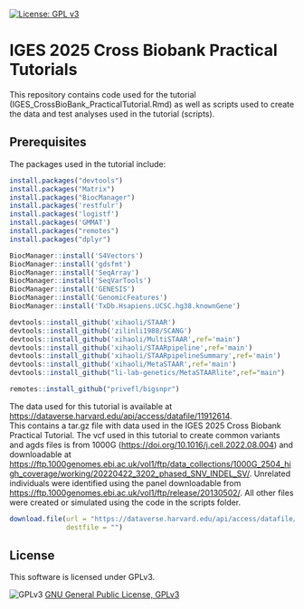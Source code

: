 [![License: GPL v3](https://img.shields.io/badge/License-GPLv3-blue.svg)](https://www.gnu.org/licenses/gpl-3.0)

# IGES 2025 Cross Biobank Practical Tutorials
This repository contains code used for the tutorial (IGES_CrossBioBank_PracticalTutorial.Rmd) as well as scripts used to create the data and test analyses used in the tutorial (scripts).

## Prerequisites
The packages used in the tutorial include: 

```R
install.packages("devtools")
install.packages("Matrix")
install.packages("BiocManager")
install.packages('restfulr')
install.packages('logistf')
install.packages('GMMAT')
install.packages("remotes")
install.packages("dplyr")

BiocManager::install('S4Vectors')
BiocManager::install('gdsfmt')
BiocManager::install('SeqArray')
BiocManager::install('SeqVarTools')
BiocManager::install('GENESIS')
BiocManager::install('GenomicFeatures')
BiocManager::install('TxDb.Hsapiens.UCSC.hg38.knownGene')

devtools::install_github('xihaoli/STAAR')
devtools::install_github('zilinli1988/SCANG')
devtools::install_github('xihaoli/MultiSTAAR',ref='main')
devtools::install_github('xihaoli/STAARpipeline',ref='main')
devtools::install_github('xihaoli/STAARpipelineSummary',ref='main')
devtools::install_github('xihaoli/MetaSTAAR',ref='main')
devtools::install_github("li-lab-genetics/MetaSTAARlite",ref="main")

remotes::install_github("privefl/bigsnpr")
```

The data used for this tutorial is available at https://dataverse.harvard.edu/api/access/datafile/11912614. 	
This contains a tar.gz file with data used in the IGES 2025 Cross Biobank Practical Tutorial. The vcf used in this tutorial to create common variants and agds files is from 1000G (https://doi.org/10.1016/j.cell.2022.08.004) and downloadable at https://ftp.1000genomes.ebi.ac.uk/vol1/ftp/data_collections/1000G_2504_high_coverage/working/20220422_3202_phased_SNV_INDEL_SV/. Unrelated individuals were identified using the panel downloadable from https://ftp.1000genomes.ebi.ac.uk/vol1/ftp/release/20130502/. All other files were created or simulated using the code in the scripts folder.

```R
download.file(url = "https://dataverse.harvard.edu/api/access/datafile/11912614",
              destfile = "")
```

## License
This software is licensed under GPLv3.

![GPLv3](http://www.gnu.org/graphics/gplv3-127x51.png)
[GNU General Public License, GPLv3](http://www.gnu.org/copyleft/gpl.html)
